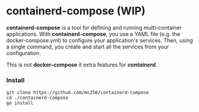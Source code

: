 # containerd-compose (WIP)

**containerd-compose** is a tool for defining and running multi-container applications. 
With **containerd-compose**, you use a YAML file (e.g. the docker-compose.yml) to configure your application's services. 
Then, using a single command, you create and start all the services from your configuration.

This is not **docker-compose** it extra features for ***containerd***.



### Install
```
git clone https://github.com/mc256/containerd-compose
cd ./containerd-compose
go install
```
